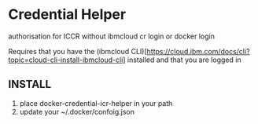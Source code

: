 # Credential Helper
authorisation for ICCR without ibmcloud cr login or docker login
 
Requires that you have the (ibmcloud CLI)[https://cloud.ibm.com/docs/cli?topic=cloud-cli-install-ibmcloud-cli] installed and that you are logged in

## INSTALL 
1. place docker-credential-icr-helper in your path
2. update your ~/.docker/confoig.json 


